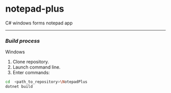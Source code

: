 # notepad-plus
C# windows forms notepad app


____
### _Build process_
Windows
1. Clone repository.
2. Launch command line.
3. Enter commands: 
```bash
cd  <path_to_repository>\NotepadPlus
dotnet build
 ```
